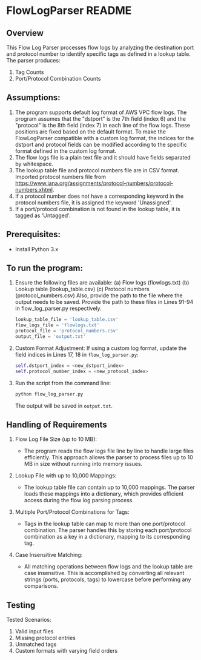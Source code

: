 # FlowLogParser README

## Overview
This Flow Log Parser processes flow logs by analyzing the destination port and protocol number to identify specific tags as defined in a lookup table. The parser produces:
1. Tag Counts
2. Port/Protocol Combination Counts

## Assumptions:
1. The program supports default log format of AWS VPC flow logs. The program assumes that the "dstport" is the 7th field (index 6) and the "protocol" is the 8th field (index 7) in each line of the flow logs. These positions are fixed based on the default format. To make the FlowLogParser compatible with a custom log format, the indices for the dstport and protocol fields can be modified according to the specific format defined in the custom log format.
2. The flow logs file is a plain text file and it should have fields separated by whitespace.
3. The lookup table file and protocol numbers file are in CSV format. Imported protocol numbers file from https://www.iana.org/assignments/protocol-numbers/protocol-numbers.xhtml.
4. If a protocol number does not have a corresponding keyword in the protocol numbers file, it is assigned the keyword 'Unassigned'.
5.  If a port/protocol combination is not found in the lookup table, it is tagged as 'Untagged'.

## Prerequisites:
- Install Python 3.x

## To run the program:
1.  Ensure the following files are available:
    (a) Flow logs (flowlogs.txt)
    (b) Lookup table (lookup_table.csv)
    (c) Protocol numbers (protocol_numbers.csv)
    Also, provide the path to the file where the output needs to be saved.
    Provide the path to these files in Lines 91-94 in flow_log_parser.py respectively. 
    ```python
    lookup_table_file = 'lookup_table.csv'
    flow_logs_file = 'flowlogs.txt'
    protocol_file = 'protocol_numbers.csv'
    output_file = 'output.txt'
    ```
2. Custom Format Adjustment:
    If using a custom log format, update the field indices in Lines 17, 18 in `flow_log_parser.py`:
     ```python
     self.dstport_index = <new_dstport_index>
     self.protocol_number_index = <new_protocol_index>
     ```
3.  Run the script from the command line:
     ```bash
     python flow_log_parser.py
     ```
    The output will be saved in `output.txt`.

## Handling of Requirements

1. Flow Log File Size (up to 10 MB):
   - The program reads the flow logs file line by line to handle large files efficiently. This approach allows the parser to process files up to 10 MB in size without running into memory issues.

2. Lookup File with up to 10,000 Mappings:
   - The lookup table file can contain up to 10,000 mappings. The parser loads these mappings into a dictionary, which provides efficient access during the flow log parsing process.

3. Multiple Port/Protocol Combinations for Tags:
   - Tags in the lookup table can map to more than one port/protocol combination. The parser handles this by storing each port/protocol combination as a key in a dictionary, mapping to its corresponding tag.

4. Case Insensitive Matching:
   - All matching operations between flow logs and the lookup table are case insensitive. This is accomplished by converting all relevant strings (ports, protocols, tags) to lowercase before performing any comparisons.


## Testing
Tested Scenarios: 
1. Valid input files
2. Missing protocol entries
3. Unmatched tags
4. Custom formats with varying field orders
